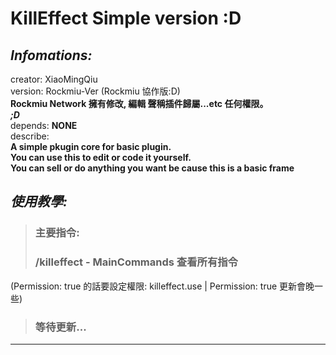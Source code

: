 # KillEffect Simple version :D

## ***Infomations:***  
   creator: XiaoMingQiu    
   version: Rockmiu-Ver (Rockmiu 協作版:D)    
   **Rockmiu Network 擁有修改, 編輯 聲稱插件歸屬...etc 任何權限。**    
   ***;D***   
  depends: **NONE**    
  describe:    
  **A simple pkugin core for basic plugin.    
  You can use this to edit or code it yourself.    
  You can sell or do anything you want be cause this is a basic frame**    

## ***使用教學:***  
> ### **主要指令:**  
> ### /killeffect - MainCommands 查看所有指令 
(Permission: true 的話要設定權限: killeffect.use | Permission: true 更新會晚一些)  
> ### 等待更新... 
---

